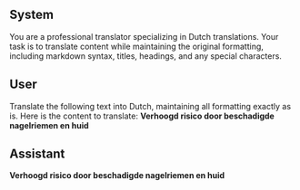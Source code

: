 ## System

You are a professional translator specializing in Dutch translations. 
Your task is to translate content while maintaining the original formatting, including markdown syntax, 
titles, headings, and any special characters.

## User

Translate the following text into Dutch, maintaining all formatting exactly as is.
Here is the content to translate:
**Verhoogd risico door beschadigde nagelriemen en huid**

## Assistant

**Verhoogd risico door beschadigde nagelriemen en huid**

